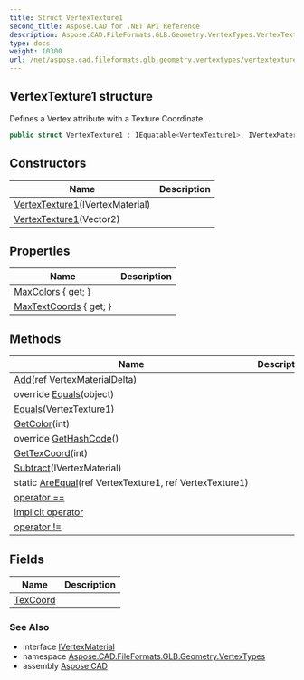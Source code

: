 ```yaml
---
title: Struct VertexTexture1
second_title: Aspose.CAD for .NET API Reference
description: Aspose.CAD.FileFormats.GLB.Geometry.VertexTypes.VertexTexture1 struct. Defines a Vertex attribute with a Texture Coordinate
type: docs
weight: 10300
url: /net/aspose.cad.fileformats.glb.geometry.vertextypes/vertextexture1/
---
```

## VertexTexture1 structure

Defines a Vertex attribute with a Texture Coordinate.

```csharp
public struct VertexTexture1 : IEquatable<VertexTexture1>, IVertexMaterial
```

## Constructors

| Name | Description |
| --- | --- |
| [VertexTexture1](vertextexture1/#constructor)(IVertexMaterial) |  |
| [VertexTexture1](vertextexture1/#constructor_1)(Vector2) |  |

## Properties

| Name | Description |
| --- | --- |
| [MaxColors](../../aspose.cad.fileformats.glb.geometry.vertextypes/vertextexture1/maxcolors/) { get; } |  |
| [MaxTextCoords](../../aspose.cad.fileformats.glb.geometry.vertextypes/vertextexture1/maxtextcoords/) { get; } |  |

## Methods

| Name | Description |
| --- | --- |
| [Add](../../aspose.cad.fileformats.glb.geometry.vertextypes/vertextexture1/add/)(ref VertexMaterialDelta) |  |
| override [Equals](../../aspose.cad.fileformats.glb.geometry.vertextypes/vertextexture1/equals/#equals_1)(object) |  |
| [Equals](../../aspose.cad.fileformats.glb.geometry.vertextypes/vertextexture1/equals/#equals)(VertexTexture1) |  |
| [GetColor](../../aspose.cad.fileformats.glb.geometry.vertextypes/vertextexture1/getcolor/)(int) |  |
| override [GetHashCode](../../aspose.cad.fileformats.glb.geometry.vertextypes/vertextexture1/gethashcode/)() |  |
| [GetTexCoord](../../aspose.cad.fileformats.glb.geometry.vertextypes/vertextexture1/gettexcoord/)(int) |  |
| [Subtract](../../aspose.cad.fileformats.glb.geometry.vertextypes/vertextexture1/subtract/)(IVertexMaterial) |  |
| static [AreEqual](../../aspose.cad.fileformats.glb.geometry.vertextypes/vertextexture1/areequal/)(ref VertexTexture1, ref VertexTexture1) |  |
| [operator ==](../../aspose.cad.fileformats.glb.geometry.vertextypes/vertextexture1/op_equality/) |  |
| [implicit operator](../../aspose.cad.fileformats.glb.geometry.vertextypes/vertextexture1/op_implicit/) |  |
| [operator !=](../../aspose.cad.fileformats.glb.geometry.vertextypes/vertextexture1/op_inequality/) |  |

## Fields

| Name | Description |
| --- | --- |
| [TexCoord](../../aspose.cad.fileformats.glb.geometry.vertextypes/vertextexture1/texcoord/) |  |

### See Also

* interface [IVertexMaterial](../ivertexmaterial/)
* namespace [Aspose.CAD.FileFormats.GLB.Geometry.VertexTypes](../../aspose.cad.fileformats.glb.geometry.vertextypes/)
* assembly [Aspose.CAD](../../)



